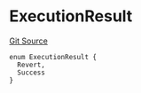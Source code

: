 # ExecutionResult
[Git Source](https://github.com/matter-labs/zksync-contracts/blob/a1506a91fd7e3b73aa6fe10caf12e32f39e26211/contracts/system-contracts/interfaces/IPaymaster.sol)


```solidity
enum ExecutionResult {
  Revert,
  Success
}
```

